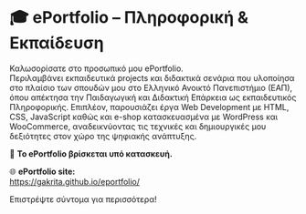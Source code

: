 # 🎓 ePortfolio – Πληροφορική & Εκπαίδευση

Καλωσορίσατε στο προσωπικό μου ePortfolio.  
Περιλαμβάνει εκπαιδευτικά projects και διδακτικά σενάρια που υλοποίησα στο πλαίσιο των σπουδών μου στο Ελληνικό Ανοικτό Πανεπιστήμιο (ΕΑΠ), όπου απέκτησα την Παιδαγωγική και Διδακτική Επάρκεια ως εκπαιδευτικός Πληροφορικής.
Επιπλέον, παρουσιάζει έργα Web Development με HTML, CSS, JavaScript καθώς και e-shop κατασκευασμένα με WordPress και WooCommerce, αναδεικνύοντας τις τεχνικές και δημιουργικές μου δεξιότητες στον χώρο της ψηφιακής ανάπτυξης.

🔧 **Το ePortfolio βρίσκεται υπό κατασκευή.**  

🌐 **ePortfolio site:**  
https://gakrita.github.io/eportfolio/

Επιστρέψτε σύντομα για περισσότερα!
